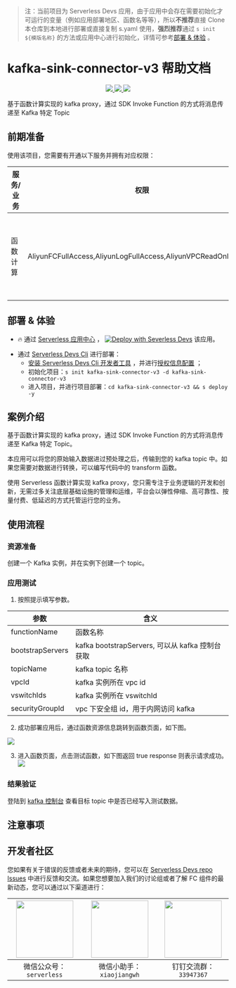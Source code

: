 
> 注：当前项目为 Serverless Devs 应用，由于应用中会存在需要初始化才可运行的变量（例如应用部署地区、函数名等等），所以**不推荐**直接 Clone 本仓库到本地进行部署或直接复制 s.yaml 使用，**强烈推荐**通过 `s init ${模版名称}` 的方法或应用中心进行初始化，详情可参考[部署 & 体验](#部署--体验) 。

# kafka-sink-connector-v3 帮助文档
<p align="center" class="flex justify-center">
    <a href="https://www.serverless-devs.com" class="ml-1">
    <img src="http://editor.devsapp.cn/icon?package=kafka-sink-connector-v3&type=packageType">
  </a>
  <a href="http://www.devsapp.cn/details.html?name=kafka-sink-connector-v3" class="ml-1">
    <img src="http://editor.devsapp.cn/icon?package=kafka-sink-connector-v3&type=packageVersion">
  </a>
  <a href="http://www.devsapp.cn/details.html?name=kafka-sink-connector-v3" class="ml-1">
    <img src="http://editor.devsapp.cn/icon?package=kafka-sink-connector-v3&type=packageDownload">
  </a>
</p>

<description>

基于函数计算实现的 kafka proxy，通过 SDK Invoke Function 的方式将消息传递至 Kafka 特定 Topic

</description>

<codeUrl>



</codeUrl>
<preview>



</preview>


## 前期准备

使用该项目，您需要有开通以下服务并拥有对应权限：

<service>



| 服务/业务 |  权限  | 相关文档 |
| --- |  --- | --- |
| 函数计算 |  AliyunFCFullAccess,AliyunLogFullAccess,AliyunVPCReadOnlyAccess | [帮助文档](https://help.aliyun.com/product/2508973.html) [计费文档](https://help.aliyun.com/document_detail/2512928.html) |

</service>

<remark>



</remark>

<disclaimers>



</disclaimers>

## 部署 & 体验

<appcenter>
   
- :fire: 通过 [Serverless 应用中心](https://fcnext.console.aliyun.com/applications/create?template=kafka-sink-connector-v3) ，
  [![Deploy with Severless Devs](https://img.alicdn.com/imgextra/i1/O1CN01w5RFbX1v45s8TIXPz_!!6000000006118-55-tps-95-28.svg)](https://fcnext.console.aliyun.com/applications/create?template=kafka-sink-connector-v3) 该应用。
   
</appcenter>
<deploy>
    
- 通过 [Serverless Devs Cli](https://www.serverless-devs.com/serverless-devs/install) 进行部署：
  - [安装 Serverless Devs Cli 开发者工具](https://www.serverless-devs.com/serverless-devs/install) ，并进行[授权信息配置](https://docs.serverless-devs.com/fc/config) ；
  - 初始化项目：`s init kafka-sink-connector-v3 -d kafka-sink-connector-v3`
  - 进入项目，并进行项目部署：`cd kafka-sink-connector-v3 && s deploy -y`
   
</deploy>

## 案例介绍

<appdetail id="flushContent">

基于函数计算实现的 kafka proxy，通过 SDK Invoke Function 的方式将消息传递至 Kafka 特定 Topic。

本应用可以将您的原始输入数据进过预处理之后，传输到您的 kafka topic 中。如果您需要对数据进行转换，可以编写代码中的 transform 函数。

使用 Serverless 函数计算实现 kafka proxy，您只需专注于业务逻辑的开发和创新，无需过多关注底层基础设施的管理和运维，平台会以弹性伸缩、高可靠性、按量付费、低延迟的方式托管运行您的业务。

</appdetail>

## 使用流程

<usedetail id="flushContent">

### 资源准备
创建一个 Kafka 实例，并在实例下创建一个 topic。

### 应用测试
 
1. 按照提示填写参数。

|参数|含义|
|----|----|
|functionName|函数名称|
|bootstrapServers|kafka bootstrapServers, 可以从 kafka 控制台获取|
|topicName|kafka topic 名称|
|vpcId|kafka 实例所在 vpc id|
|vswitchIds|kafka 实例所在 vswitchId|
|securityGroupId|vpc 下安全组 id，用于内网访问 kafka|

2. 成功部署应用后，通过函数资源信息跳转到函数页面，如下图。

![](https://img.alicdn.com/imgextra/i1/O1CN015JHwEQ1Q1Zo2zfBoh_!!6000000001916-0-tps-1075-896.jpg)

3. 进入函数页面，点击测试函数，如下图返回 true response 则表示请求成功。
![](https://img.alicdn.com/imgextra/i1/O1CN01oB0GWc1Mctc9SZHqm_!!6000000001456-0-tps-1784-929.jpg)

### 结果验证

登陆到 [kafka 控制台](https://kafka.console.aliyun.com/) 查看目标 topic 中是否已经写入测试数据。

</usedetail>

## 注意事项

<matters id="flushContent">
</matters>


<devgroup>


## 开发者社区

您如果有关于错误的反馈或者未来的期待，您可以在 [Serverless Devs repo Issues](https://github.com/serverless-devs/serverless-devs/issues) 中进行反馈和交流。如果您想要加入我们的讨论组或者了解 FC 组件的最新动态，您可以通过以下渠道进行：

<p align="center">  

| <img src="https://serverless-article-picture.oss-cn-hangzhou.aliyuncs.com/1635407298906_20211028074819117230.png" width="130px" > | <img src="https://serverless-article-picture.oss-cn-hangzhou.aliyuncs.com/1635407044136_20211028074404326599.png" width="130px" > | <img src="https://serverless-article-picture.oss-cn-hangzhou.aliyuncs.com/1635407252200_20211028074732517533.png" width="130px" > |
| --------------------------------------------------------------------------------------------------------------------------------- | --------------------------------------------------------------------------------------------------------------------------------- | --------------------------------------------------------------------------------------------------------------------------------- |
| <center>微信公众号：`serverless`</center>                                                                                         | <center>微信小助手：`xiaojiangwh`</center>                                                                                        | <center>钉钉交流群：`33947367`</center>                                                                                           |
</p>
</devgroup>
